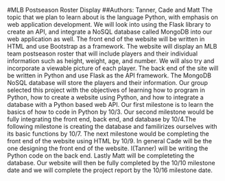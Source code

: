 #MLB Postseason Roster Display
##Authors: Tanner, Cade and Matt
The topic that we plan to learn about is the language Python, with emphasis on web application development. We will look into using the Flask library to create an API, and integrate a NoSQL database called MongoDB into our web application as well. The front end of the website will be written in HTML and use Bootstrap as a framework. The website will display an MLB team postseason roster that will include players and their individual information such as height, weight, age, and number. We will also try and incorporate a viewable picture of each player. The back end of the site will be written in Python and use Flask as the API framework. The MongoDB NoSQL database will store the players and their information. Our group selected this project with the objectives of learning how to program in Python, how to create a website using Python, and how to integrate a database with a Python based web API. Our first milestone is to learn the basics of how to code in Python by 10/3. Our second milestone would be fully integrating the front end, back end, and database by 10/4.The following milestone is creating the database and familirizes ourselves with its basic functions by 10/7. The next milestone would be completing the front end of the website using HTML by 10/9. In general Cade will be the one designing the front end of the website. I(Tanner) will be writing the Python code on the back end. Lastly Matt will be completeting the database. Our website will then be fully completed by the 10/10 milestone date and we will complete the project report by the 10/16 milestone date.    